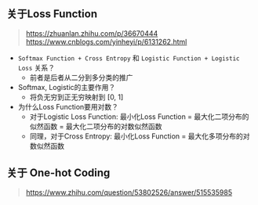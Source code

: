 ## 关于Loss Function
> https://zhuanlan.zhihu.com/p/36670444   
> https://www.cnblogs.com/yinheyi/p/6131262.html
* `Softmax Function + Cross Entropy` 和 `Logistic Function + Logistic Loss` 关系？
    * 前者是后者从二分到多分类的推广
* Softmax, Logistic的主要作用？
    * 将负无穷到正无穷映射到 [0, 1]
* 为什么Loss Function要用对数？  
    * 对于Logistic Loss Function: 最小化Loss Function = 最大化二项分布的似然函数 = 最大化二项分布的对数似然函数
    * 同理，对于Cross Entropy: 最小化Loss Function = 最大化多项分布的对数似然函数

## 关于 One-hot Coding
> https://www.zhihu.com/question/53802526/answer/515535985 

